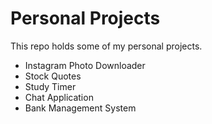 # Personal Projects

This repo holds some of my personal projects.

* Instagram Photo Downloader
* Stock Quotes
* Study Timer
* Chat Application
* Bank Management System


